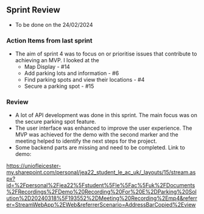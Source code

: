 ## Sprint Review

- To be done on the 24/02/2024

### Action Items from last sprint

- The aim of sprint 4 was to focus on or prioritise issues that contribute to achieving an MVP. I looked at the
  - Map Display - #14
  - Add parking lots and information - #6
  - Find parking spots and view their locations - #4
  - Secure a parking spot - #15

### Review

- A lot of API development was done in this sprint. The main focus was on the secure parking spot feature.
- The user interface was enhanced to improve the user experience. The MVP was achieved for the demo with the second marker and the meeting helped to identify the next steps for the project.
- Some backend parts are missing and need to be completed.
  Link to demo:

https://uniofleicester-my.sharepoint.com/personal/jea22_student_le_ac_uk/_layouts/15/stream.aspx?id=%2Fpersonal%2Fjea22%5Fstudent%5Fle%5Fac%5Fuk%2FDocuments%2FRecordings%2FDemo%20Recording%20For%20E%2DParking%20Solution%2D20240318%5F193552%2DMeeting%20Recording%2Emp4&referrer=StreamWebApp%2EWeb&referrerScenario=AddressBarCopied%2Eview
